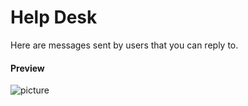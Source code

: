 Help Desk
===================

Here are messages sent by users that you can reply to.

#### Preview

![picture](/km-shop/data/backend/Screenshot_2022-11-21_at_07.20.09.png)